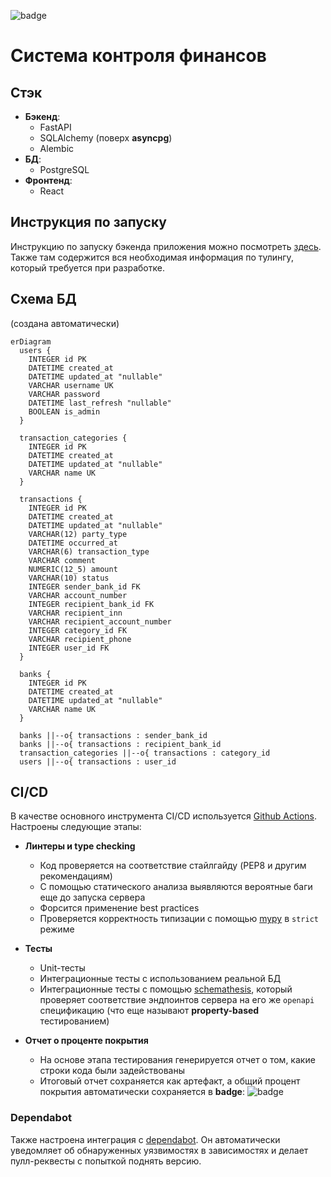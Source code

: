 ![badge](https://img.shields.io/endpoint?url=https://gist.githubusercontent.com/dzherb/e4e57a646506bdfb6bd3fc1ae9876d5b/raw/covbadge.json)

# Система контроля финансов

## Стэк

- **Бэкенд**:
  - FastAPI
  - SQLAlchemy (поверх **asyncpg**)
  - Alembic
- **БД**:
  - PostgreSQL
- **Фронтенд**:
  - React

## Инструкция по запуску

Инструкцию по запуску бэкенда приложения можно посмотреть [здесь](/backend/README.md). Также там содержится вся необходимая информация по тулингу, который требуется при разработке.

## Схема БД
(создана автоматически)
<!-- BEGIN_DB_SCHEMA_DOCS -->
```mermaid
erDiagram
  users {
    INTEGER id PK
    DATETIME created_at
    DATETIME updated_at "nullable"
    VARCHAR username UK
    VARCHAR password
    DATETIME last_refresh "nullable"
    BOOLEAN is_admin
  }

  transaction_categories {
    INTEGER id PK
    DATETIME created_at
    DATETIME updated_at "nullable"
    VARCHAR name UK
  }

  transactions {
    INTEGER id PK
    DATETIME created_at
    DATETIME updated_at "nullable"
    VARCHAR(12) party_type
    DATETIME occurred_at
    VARCHAR(6) transaction_type
    VARCHAR comment
    NUMERIC(12_5) amount
    VARCHAR(10) status
    INTEGER sender_bank_id FK
    VARCHAR account_number
    INTEGER recipient_bank_id FK
    VARCHAR recipient_inn
    VARCHAR recipient_account_number
    INTEGER category_id FK
    VARCHAR recipient_phone
    INTEGER user_id FK
  }

  banks {
    INTEGER id PK
    DATETIME created_at
    DATETIME updated_at "nullable"
    VARCHAR name UK
  }

  banks ||--o{ transactions : sender_bank_id
  banks ||--o{ transactions : recipient_bank_id
  transaction_categories ||--o{ transactions : category_id
  users ||--o{ transactions : user_id

```
<!-- END_DB_SCHEMA_DOCS -->

## CI/CD

В качестве основного инструмента CI/CD используется [Github Actions](https://docs.github.com/en/actions/about-github-actions/understanding-github-actions). Настроены следующие этапы:

- **Линтеры и type checking**

    - Код проверяется на соответствие стайлгайду (PEP8 и другим рекомендациям)
    - С помощью статического анализа выявляются вероятные баги еще до запуска сервера
    - Форсится применение best practices
    - Проверяется корректность типизации с помощью [mypy](https://mypy.readthedocs.io/en/stable/index.html) в `strict` режиме


- **Тесты**

    - Unit-тесты
    - Интеграционные тесты с использованием реальной БД
    - Интеграционные тесты с помощью [schemathesis](https://schemathesis.readthedocs.io/en/stable/), который проверяет соответствие эндпоинтов сервера на его же `openapi` спецификацию (что еще называют **property-based** тестированием)


- **Отчет о проценте покрытия**

    - На основе этапа тестирования генерируется отчет о том, какие строки кода были задействованы
    - Итоговый отчет сохраняется как артефакт, а общий процент покрытия автоматически сохраняется в **badge**: ![badge](https://img.shields.io/endpoint?url=https://gist.githubusercontent.com/dzherb/e4e57a646506bdfb6bd3fc1ae9876d5b/raw/covbadge.json)

### Dependabot

Также настроена интеграция с [dependabot](https://github.com/dependabot). Он автоматически уведомляет об обнаруженных уязвимостях в зависимостях и делает пулл-реквесты с попыткой поднять версию.